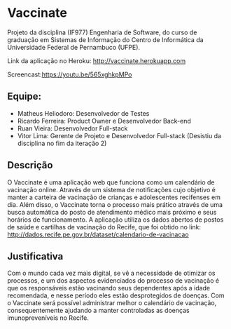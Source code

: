 # Vaccinate

Projeto da disciplina (IF977) Engenharia de Software, do curso de graduação em Sistemas de Informação do Centro de Informática da Universidade Federal de Pernambuco (UFPE).

Link da aplicação no Heroku: http://vaccinate.herokuapp.com

Screencast:https://youtu.be/565xghkpMPo

## Equipe:
* Matheus Heliodoro: Desenvolvedor de Testes
* Ricardo Ferreira: Product Owner e Desenvolvedor Back-end
* Ruan Vieira: Desenvolvedor Full-stack
* Vitor Lima: Gerente de Projeto e Desenvolvedor Full-stack (Desistiu da disciplina no fim da iteração 2)

## Descrição
O Vaccinate é uma aplicação web que funciona como um calendário de vacinação online. Através de um sistema de notificações cujo objetivo é manter a carteira de vacinação de crianças e adolescentes recifenses em dia. Além disso, o Vaccinate torna o processo mais prático através de uma busca automática do posto de atendimento médico mais próximo e seus horários de funcionamento.
A aplicação utiliza os dados abertos de postos de saúde e cartilhas de vacinação do Recife, que foi obtido no link: http://dados.recife.pe.gov.br/dataset/calendario-de-vacinacao


## Justificativa
Com o mundo cada vez mais digital, se vê a necessidade de otimizar os processos, e um dos aspectos evidenciados do processo de vacinação é que os responsáveis estão vacinando seus dependentes após a idade recomendada, e nesse período eles estão desprotegidos de doenças. Com o Vaccinate será possível administrar melhor o calendário de vacinação, consequentemente ajudando a manter controladas as doenças imunopreveníveis no Recife.
